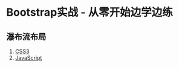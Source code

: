 # Bootstrap实战 - 从零开始边学边练
## 瀑布流布局
1. [CSS3](https://github.com/mazeyqian/douban-bootstrap/tree/master/lesson-first-waterfall)
2. [JavaScript](https://github.com/mazeyqian/douban-bootstrap/tree/master/other/lesson-first-waterfall-javascript)
